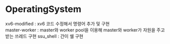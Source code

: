 # OperatingSystem

xv6-modified : xv6 코드 수정해서 명령어 추가 및 구현<br/>
master-worker : master와 worker pool을 이용해 master와 worker가 자원을 주고받는 쓰레드 구현
ssu_shell : 간이 쉘 구현
